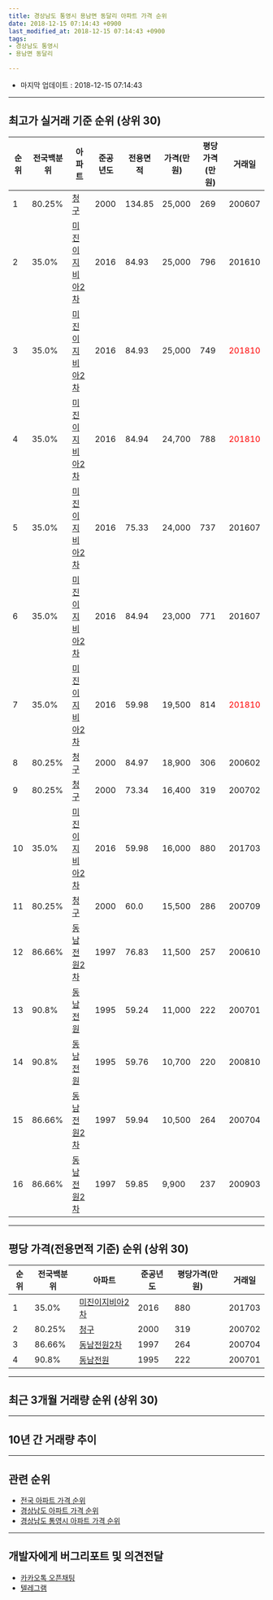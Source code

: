 ```yaml
---
title: 경상남도 통영시 용남면 동달리 아파트 가격 순위
date: 2018-12-15 07:14:43 +0900
last_modified_at: 2018-12-15 07:14:43 +0900
tags:
- 경상남도 통영시
- 용남면 동달리

---
```


* 마지막 업데이트 : 2018-12-15 07:14:43

---

## 최고가 실거래 기준 순위 (상위 30)


|순위|전국백분위|아파트|준공년도|전용면적|가격(만원)|평당가격(만원)|거래일|
|---|---|---|---|---|---|---|---|
|1|80.25%|[청구](https://search.naver.com/search.naver?query=%EA%B2%BD%EC%83%81%EB%82%A8%EB%8F%84+%ED%86%B5%EC%98%81%EC%8B%9C+%EC%9A%A9%EB%82%A8%EB%A9%B4+%EB%8F%99%EB%8B%AC%EB%A6%AC+%EC%B2%AD%EA%B5%AC)|2000|134.85|25,000|269|200607|
|2|35.0%|[미진이지비아2차](https://search.naver.com/search.naver?query=%EA%B2%BD%EC%83%81%EB%82%A8%EB%8F%84+%ED%86%B5%EC%98%81%EC%8B%9C+%EC%9A%A9%EB%82%A8%EB%A9%B4+%EB%8F%99%EB%8B%AC%EB%A6%AC+%EB%AF%B8%EC%A7%84%EC%9D%B4%EC%A7%80%EB%B9%84%EC%95%842%EC%B0%A8)|2016|84.93|25,000|796|201610|
|3|35.0%|[미진이지비아2차](https://search.naver.com/search.naver?query=%EA%B2%BD%EC%83%81%EB%82%A8%EB%8F%84+%ED%86%B5%EC%98%81%EC%8B%9C+%EC%9A%A9%EB%82%A8%EB%A9%B4+%EB%8F%99%EB%8B%AC%EB%A6%AC+%EB%AF%B8%EC%A7%84%EC%9D%B4%EC%A7%80%EB%B9%84%EC%95%842%EC%B0%A8)|2016|84.93|25,000|749|<span style="color:red">201810</span>|
|4|35.0%|[미진이지비아2차](https://search.naver.com/search.naver?query=%EA%B2%BD%EC%83%81%EB%82%A8%EB%8F%84+%ED%86%B5%EC%98%81%EC%8B%9C+%EC%9A%A9%EB%82%A8%EB%A9%B4+%EB%8F%99%EB%8B%AC%EB%A6%AC+%EB%AF%B8%EC%A7%84%EC%9D%B4%EC%A7%80%EB%B9%84%EC%95%842%EC%B0%A8)|2016|84.94|24,700|788|<span style="color:red">201810</span>|
|5|35.0%|[미진이지비아2차](https://search.naver.com/search.naver?query=%EA%B2%BD%EC%83%81%EB%82%A8%EB%8F%84+%ED%86%B5%EC%98%81%EC%8B%9C+%EC%9A%A9%EB%82%A8%EB%A9%B4+%EB%8F%99%EB%8B%AC%EB%A6%AC+%EB%AF%B8%EC%A7%84%EC%9D%B4%EC%A7%80%EB%B9%84%EC%95%842%EC%B0%A8)|2016|75.33|24,000|737|201607|
|6|35.0%|[미진이지비아2차](https://search.naver.com/search.naver?query=%EA%B2%BD%EC%83%81%EB%82%A8%EB%8F%84+%ED%86%B5%EC%98%81%EC%8B%9C+%EC%9A%A9%EB%82%A8%EB%A9%B4+%EB%8F%99%EB%8B%AC%EB%A6%AC+%EB%AF%B8%EC%A7%84%EC%9D%B4%EC%A7%80%EB%B9%84%EC%95%842%EC%B0%A8)|2016|84.94|23,000|771|201607|
|7|35.0%|[미진이지비아2차](https://search.naver.com/search.naver?query=%EA%B2%BD%EC%83%81%EB%82%A8%EB%8F%84+%ED%86%B5%EC%98%81%EC%8B%9C+%EC%9A%A9%EB%82%A8%EB%A9%B4+%EB%8F%99%EB%8B%AC%EB%A6%AC+%EB%AF%B8%EC%A7%84%EC%9D%B4%EC%A7%80%EB%B9%84%EC%95%842%EC%B0%A8)|2016|59.98|19,500|814|<span style="color:red">201810</span>|
|8|80.25%|[청구](https://search.naver.com/search.naver?query=%EA%B2%BD%EC%83%81%EB%82%A8%EB%8F%84+%ED%86%B5%EC%98%81%EC%8B%9C+%EC%9A%A9%EB%82%A8%EB%A9%B4+%EB%8F%99%EB%8B%AC%EB%A6%AC+%EC%B2%AD%EA%B5%AC)|2000|84.97|18,900|306|200602|
|9|80.25%|[청구](https://search.naver.com/search.naver?query=%EA%B2%BD%EC%83%81%EB%82%A8%EB%8F%84+%ED%86%B5%EC%98%81%EC%8B%9C+%EC%9A%A9%EB%82%A8%EB%A9%B4+%EB%8F%99%EB%8B%AC%EB%A6%AC+%EC%B2%AD%EA%B5%AC)|2000|73.34|16,400|319|200702|
|10|35.0%|[미진이지비아2차](https://search.naver.com/search.naver?query=%EA%B2%BD%EC%83%81%EB%82%A8%EB%8F%84+%ED%86%B5%EC%98%81%EC%8B%9C+%EC%9A%A9%EB%82%A8%EB%A9%B4+%EB%8F%99%EB%8B%AC%EB%A6%AC+%EB%AF%B8%EC%A7%84%EC%9D%B4%EC%A7%80%EB%B9%84%EC%95%842%EC%B0%A8)|2016|59.98|16,000|880|201703|
|11|80.25%|[청구](https://search.naver.com/search.naver?query=%EA%B2%BD%EC%83%81%EB%82%A8%EB%8F%84+%ED%86%B5%EC%98%81%EC%8B%9C+%EC%9A%A9%EB%82%A8%EB%A9%B4+%EB%8F%99%EB%8B%AC%EB%A6%AC+%EC%B2%AD%EA%B5%AC)|2000|60.0|15,500|286|200709|
|12|86.66%|[동남전원2차](https://search.naver.com/search.naver?query=%EA%B2%BD%EC%83%81%EB%82%A8%EB%8F%84+%ED%86%B5%EC%98%81%EC%8B%9C+%EC%9A%A9%EB%82%A8%EB%A9%B4+%EB%8F%99%EB%8B%AC%EB%A6%AC+%EB%8F%99%EB%82%A8%EC%A0%84%EC%9B%902%EC%B0%A8)|1997|76.83|11,500|257|200610|
|13|90.8%|[동남전원](https://search.naver.com/search.naver?query=%EA%B2%BD%EC%83%81%EB%82%A8%EB%8F%84+%ED%86%B5%EC%98%81%EC%8B%9C+%EC%9A%A9%EB%82%A8%EB%A9%B4+%EB%8F%99%EB%8B%AC%EB%A6%AC+%EB%8F%99%EB%82%A8%EC%A0%84%EC%9B%90)|1995|59.24|11,000|222|200701|
|14|90.8%|[동남전원](https://search.naver.com/search.naver?query=%EA%B2%BD%EC%83%81%EB%82%A8%EB%8F%84+%ED%86%B5%EC%98%81%EC%8B%9C+%EC%9A%A9%EB%82%A8%EB%A9%B4+%EB%8F%99%EB%8B%AC%EB%A6%AC+%EB%8F%99%EB%82%A8%EC%A0%84%EC%9B%90)|1995|59.76|10,700|220|200810|
|15|86.66%|[동남전원2차](https://search.naver.com/search.naver?query=%EA%B2%BD%EC%83%81%EB%82%A8%EB%8F%84+%ED%86%B5%EC%98%81%EC%8B%9C+%EC%9A%A9%EB%82%A8%EB%A9%B4+%EB%8F%99%EB%8B%AC%EB%A6%AC+%EB%8F%99%EB%82%A8%EC%A0%84%EC%9B%902%EC%B0%A8)|1997|59.94|10,500|264|200704|
|16|86.66%|[동남전원2차](https://search.naver.com/search.naver?query=%EA%B2%BD%EC%83%81%EB%82%A8%EB%8F%84+%ED%86%B5%EC%98%81%EC%8B%9C+%EC%9A%A9%EB%82%A8%EB%A9%B4+%EB%8F%99%EB%8B%AC%EB%A6%AC+%EB%8F%99%EB%82%A8%EC%A0%84%EC%9B%902%EC%B0%A8)|1997|59.85|9,900|237|200903|


---

## 평당 가격(전용면적 기준) 순위 (상위 30)


|순위|전국백분위|아파트|준공년도|평당가격(만원)|거래일|
|---|---|---|---|---|---|
|1|35.0%|[미진이지비아2차](https://search.naver.com/search.naver?query=%EA%B2%BD%EC%83%81%EB%82%A8%EB%8F%84+%ED%86%B5%EC%98%81%EC%8B%9C+%EC%9A%A9%EB%82%A8%EB%A9%B4+%EB%8F%99%EB%8B%AC%EB%A6%AC+%EB%AF%B8%EC%A7%84%EC%9D%B4%EC%A7%80%EB%B9%84%EC%95%842%EC%B0%A8)|2016|880|201703|
|2|80.25%|[청구](https://search.naver.com/search.naver?query=%EA%B2%BD%EC%83%81%EB%82%A8%EB%8F%84+%ED%86%B5%EC%98%81%EC%8B%9C+%EC%9A%A9%EB%82%A8%EB%A9%B4+%EB%8F%99%EB%8B%AC%EB%A6%AC+%EC%B2%AD%EA%B5%AC)|2000|319|200702|
|3|86.66%|[동남전원2차](https://search.naver.com/search.naver?query=%EA%B2%BD%EC%83%81%EB%82%A8%EB%8F%84+%ED%86%B5%EC%98%81%EC%8B%9C+%EC%9A%A9%EB%82%A8%EB%A9%B4+%EB%8F%99%EB%8B%AC%EB%A6%AC+%EB%8F%99%EB%82%A8%EC%A0%84%EC%9B%902%EC%B0%A8)|1997|264|200704|
|4|90.8%|[동남전원](https://search.naver.com/search.naver?query=%EA%B2%BD%EC%83%81%EB%82%A8%EB%8F%84+%ED%86%B5%EC%98%81%EC%8B%9C+%EC%9A%A9%EB%82%A8%EB%A9%B4+%EB%8F%99%EB%8B%AC%EB%A6%AC+%EB%8F%99%EB%82%A8%EC%A0%84%EC%9B%90)|1995|222|200701|


---

## 최근 3개월 거래량 순위 (상위 30)


<div style="width:100%;">
    <canvas id="deal_count_ranking" height="250"></canvas>
</div>


<script>
new Chart(document.getElementById("deal_count_ranking"), {
    type: 'horizontalBar',
    data: {
        labels: ['미진이지비아2차', '청구', '동남전원', '동남전원2차'],
        datasets: [{
            label: '실거래 수',
            data: [11, 5, 2, 2],
            borderColor: "rgba(255, 0, 128, 1)",
            backgroundColor: "rgba(255, 0, 128, 0.5)",
            fill: false,
        }]
    },
    options: {
        responsive: true,
        title: {
            display: true,
            text: '최근 3개월 거래량 순위'
        },
        tooltips: {
            mode: 'index',
            intersect: false,
            callbacks: {
                title: function(tooltipItems, data) {
                    return "실거래 수:";
                },
                label: function(tooltipItem, data) {
                    return data.labels[tooltipItem.index] + ": " + tooltipItem.xLabel;
                }
            }
        },
        hover: {
            mode: 'nearest',
            intersect: true
        },
        scales: {
            xAxes: [{
                display: true,
                scaleLabel: {
                    display: true,
                    labelString: '실거래 수'
                },
                ticks: {
                    suggestedMin: 0,
                }
            }],
            yAxes: [{
                display: true,
                ticks: {
                    autoSkip: false,
                    callback: function(value, index, values) {
                        if (value.length > 15)
                            return value.substr(0, 13) + "...";
                        else
                            return value;
                    }
                },
                scaleLabel: {
                    display: false,
                }
            }]
        }
    }
});

</script>


---

## 10년 간 거래량 추이


<div style="width:100%;">
    <canvas id="deal_progress" height="250"></canvas>
</div>

<script>
new Chart(document.getElementById("deal_progress"), {
    type: 'line',
    data: {
        labels: ['200812','200901','200902','200903','200904','200905','200906','200907','200908','200909','200910','200911','200912','201001','201002','201003','201004','201005','201006','201007','201008','201009','201010','201011','201012','201101','201102','201103','201104','201105','201106','201107','201108','201109','201110','201111','201112','201201','201202','201203','201204','201205','201206','201207','201208','201209','201210','201211','201212','201301','201302','201303','201304','201305','201306','201307','201308','201309','201310','201311','201312','201401','201402','201403','201404','201405','201406','201407','201408','201409','201410','201411','201412','201501','201502','201503','201504','201505','201506','201507','201508','201509','201510','201511','201512','201601','201602','201603','201604','201605','201606','201607','201608','201609','201610','201611','201612','201701','201702','201703','201704','201705','201706','201707','201708','201709','201710','201711','201712','201801','201802','201803','201804','201805','201806','201807','201808','201809','201810','201811','201812'],
        datasets: [{
            label: '실거래 수',
            pointRadius: 1,
            data: [5, 2, 3, 11, 4, 5, 9, 4, 0, 4, 10, 4, 4, 9, 6, 10, 7, 8, 13, 7, 10, 8, 8, 6, 6, 11, 8, 4, 9, 11, 6, 5, 6, 4, 11, 5, 13, 2, 7, 0, 8, 4, 5, 6, 3, 4, 7, 5, 1, 6, 4, 4, 5, 6, 9, 7, 5, 1, 4, 5, 1, 9, 9, 7, 6, 8, 3, 6, 6, 7, 5, 9, 4, 6, 4, 9, 4, 5, 10, 5, 5, 3, 3, 8, 4, 7, 6, 11, 3, 5, 6, 28, 14, 9, 7, 10, 6, 3, 6, 5, 0, 4, 3, 8, 5, 5, 2, 4, 7, 7, 2, 6, 7, 6, 5, 4, 10, 4, 13, 6, 1],
            borderColor: "rgba(255, 201, 14, 1)",
            backgroundColor: "rgba(255, 201, 14, 0.5)",
            fill: true,
        }]
    },
    options: {
        responsive: true,
        title: {
            display: true,
            text: '10년간 거래량 추이'
        },
        tooltips: {
            mode: 'index',
            intersect: false,
        },
        hover: {
            mode: 'nearest',
            intersect: true
        },
        scales: {
            xAxes: [{
                display: true,
                scaleLabel: {
                    display: true,
                    labelString: '년/월'
                }
            }],
            yAxes: [{
                display: true,
                ticks: {
                    suggestedMin: 0,
                },
                scaleLabel: {
                    display: true,
                    labelString: '실거래 수'
                }
            }]
        }
    }
});

</script>


---

## 관련 순위

- [전국 아파트 가격 순위](https://inasie.github.io/apt-ranking/전국)
- [경상남도 아파트 가격 순위](https://inasie.github.io/apt-ranking/경상남도)
- [경상남도 통영시 아파트 가격 순위](https://inasie.github.io/apt-ranking/경상남도-통영시)


---

## 개발자에게 버그리포트 및 의견전달

- [카카오톡 오픈채팅](https://open.kakao.com/o/gLJUAP4)
- [텔레그램](https://t.me/inasie)

